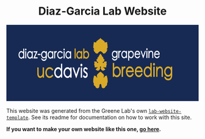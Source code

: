 <h1 align="center">Diaz-Garcia Lab Website</h1>
<p align="center"><img height="200" src="https://github.com/diazgarcia/diazgarcia.github.io/blob/03efc0fc84804f7475bad199e53e00cdb19fa05e/favicons/share-thumbnail.jpg" alt="Lab Website Template"></p>

This website was generated from the Greene Lab's own [`lab-website-template`](https://github.com/greenelab/lab-website-template).
See its readme for documentation on how to work with this site.

**If you want to make your own website like this one, [go here](https://github.com/greenelab/lab-website-template).**